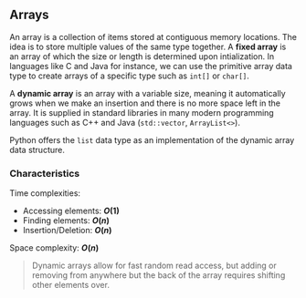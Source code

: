 ## Arrays
An array is a collection of items stored at contiguous memory locations. The idea is to store multiple values
of the same type together. A **fixed array** is an array of which the size or length is determined upon intialization.
In languages like C and Java for instance, we can use the primitive array data type to create arrays of a 
specific type such as `int[]` or `char[]`.

A **dynamic array** is an array with a variable size, meaning it automatically grows when we make an insertion
and there is no more space left in the array. It is supplied in standard libraries in many modern programming
languages such as C++ and Java (`std::vector`, `ArrayList<>`). 

Python offers the `list` data type as an implementation of the dynamic array data structure.

### Characteristics
Time complexities:
* Accessing elements: **$O(1)$**
* Finding elements: **$O(n)$**
* Insertion/Deletion: **$O(n)$**

Space complexity: **$O(n)$**

> Dynamic arrays allow for fast random read access, but adding or removing from anywhere but
> the back of the array requires shifting other elements over.
